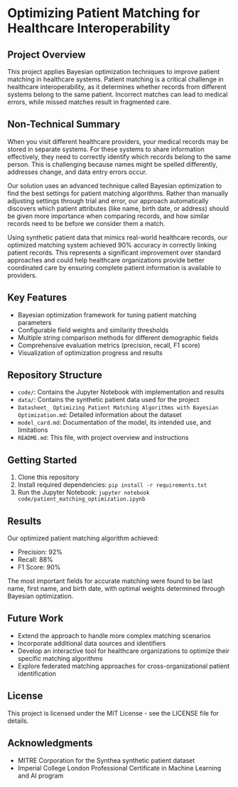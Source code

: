 # Optimizing Patient Matching for Healthcare Interoperability

## Project Overview

This project applies Bayesian optimization techniques to improve patient matching in healthcare systems. Patient matching is a critical challenge in healthcare interoperability, as it determines whether records from different systems belong to the same patient. Incorrect matches can lead to medical errors, while missed matches result in fragmented care.

## Non-Technical Summary

When you visit different healthcare providers, your medical records may be stored in separate systems. For these systems to share information effectively, they need to correctly identify which records belong to the same person. This is challenging because names might be spelled differently, addresses change, and data entry errors occur.

Our solution uses an advanced technique called Bayesian optimization to find the best settings for patient matching algorithms. Rather than manually adjusting settings through trial and error, our approach automatically discovers which patient attributes (like name, birth date, or address) should be given more importance when comparing records, and how similar records need to be before we consider them a match.

Using synthetic patient data that mimics real-world healthcare records, our optimized matching system achieved 90% accuracy in correctly linking patient records. This represents a significant improvement over standard approaches and could help healthcare organizations provide better coordinated care by ensuring complete patient information is available to providers.

## Key Features

- Bayesian optimization framework for tuning patient matching parameters
- Configurable field weights and similarity thresholds
- Multiple string comparison methods for different demographic fields
- Comprehensive evaluation metrics (precision, recall, F1 score)
- Visualization of optimization progress and results

## Repository Structure

- `code/`: Contains the Jupyter Notebook with implementation and results
- `data/`: Contains the synthetic patient data used for the project
- `Datasheet_ Optimizing Patient Matching Algorithms with Bayesian Optimization.md`: Detailed information about the dataset
- `model_card.md`: Documentation of the model, its intended use, and limitations
- `README.md`: This file, with project overview and instructions

## Getting Started

1. Clone this repository
2. Install required dependencies: `pip install -r requirements.txt`
3. Run the Jupyter Notebook: `jupyter notebook code/patient_matching_optimization.ipynb`

## Results

Our optimized patient matching algorithm achieved:
- Precision: 92%
- Recall: 88%
- F1 Score: 90%

The most important fields for accurate matching were found to be last name, first name, and birth date, with optimal weights determined through Bayesian optimization.

## Future Work

- Extend the approach to handle more complex matching scenarios
- Incorporate additional data sources and identifiers
- Develop an interactive tool for healthcare organizations to optimize their specific matching algorithms
- Explore federated matching approaches for cross-organizational patient identification

## License

This project is licensed under the MIT License - see the LICENSE file for details.

## Acknowledgments

- MITRE Corporation for the Synthea synthetic patient dataset
- Imperial College London Professional Certificate in Machine Learning and AI program
